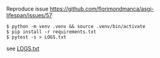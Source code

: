 Reproduce issue https://github.com/florimondmanca/asgi-lifespan/issues/57

```console
$ python -m venv .venv && source .venv/bin/activate
$ pip install -r requirements.txt
$ pytest -s > LOGS.txt
```

see [LOGS.txt](./LOGS.txt)
